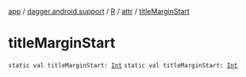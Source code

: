 [app](../../../index.md) / [dagger.android.support](../../index.md) / [R](../index.md) / [attr](index.md) / [titleMarginStart](./title-margin-start.md)

# titleMarginStart

`static val titleMarginStart: `[`Int`](https://kotlinlang.org/api/latest/jvm/stdlib/kotlin/-int/index.html)
`static val titleMarginStart: `[`Int`](https://kotlinlang.org/api/latest/jvm/stdlib/kotlin/-int/index.html)
